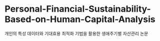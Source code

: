 # Personal-Financial-Sustainability-Based-on-Human-Capital-Analysis
개인의 특성 데이터와 기대효용 최적화 기법을 활용한 생애주기별 자산관리  논문
